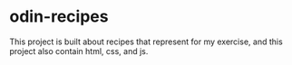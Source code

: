 # odin-recipes

This project is built about recipes that represent for my exercise, and this project also contain html, css, and js.
